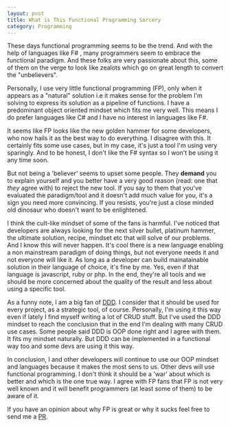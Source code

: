 ```yaml
---
layout: post
title: What is This Functional Programming Sorcery
category: Programming
---
```


These days functional programming seems to be the trend. And with the help of languages like F# , many programmers seem to embrace the functional paradigm.
And these folks are very passionate about this, some of them on the verge to look like zealots which go on great length to convert the "unbelievers".

Personally, I use very little functional programming (FP), only when it appears as a "natural" solution i.e it makes sense for the problem I'm solving to express its solution as a pipeline of functions. I have a predominant object oriented mindset which fits me very well. This means I do prefer languages like C# and I have no interest in languages like F#.

It seems like FP looks like the new golden hammer for some developers, who now hails it as the best way to do everything. I disagree with this. It certainly fits some use cases, but in my case, it's just a tool I'm using very sparingly. And to be honest, I don't like the F# syntax so I won't be using it any time soon.

But not being a 'believer' seems to upset some people. They **demand** you to explain yourself and you better have a very good reason (read: one that _they_ agree with) to reject the new tool.  If you say to them that you've evaluated the paradigm/tool and it doesn't add much value for you, it's a sign you need more convincing. If you resists, you're just a close minded old dinosaur who doesn't want to be enlightened.

I think the cult-like mindset of some of the fans is harmful. I've noticed that developers are always looking for the next silver bullet, platinum hammer, the ultimate solution, recipe, mindset etc that will solve of our problems. And I know this will never happen. It's cool there is a new language enabling a non mainstream paradigm of doing things, but not everyone needs it and not everyone will like it. As long as a developer can build mainatainable solution in their language of choice, it's fine by me. Yes, even if that language is javascript, ruby or php. In the end, they're all tools and we should be more concerned about the quality of the result and less about using a specific tool.

As a funny note, I am a big fan of [DDD](http://blog.sapiensworks.com/topics/#domain-driven-design). I consider that it should be used for every project, as a strategic tool, of course. Personally, I'm using it this way even if lately I find myself writing a lot of CRUD stuff. But I've used the DDD mindset to reach the conclusion that in the end I'm dealing with many CRUD use cases. Some people said DDD is OOP done right and I agree with them. It fits my mindset naturally. But DDD can be implemented in a functional way too and some devs are using it this way.

In conclusion, I and other developers will continue to use our OOP mindset and languages because it makes the most sens to us. Other devs will use functional programming. I don't think it should be a 'war' about which is better and which is the one true way. I agree with FP fans that FP is not very well known and it will benefit programmers (at least some of them) to be aware of it.

If you have an opinion about why FP is great or why it sucks feel free to send me a [PR](https://github.com/sapiens/blog/blob/gh-pages/_posts/2015-6-19-What-Is-This-Functional-Programming-Sorcery.md).
